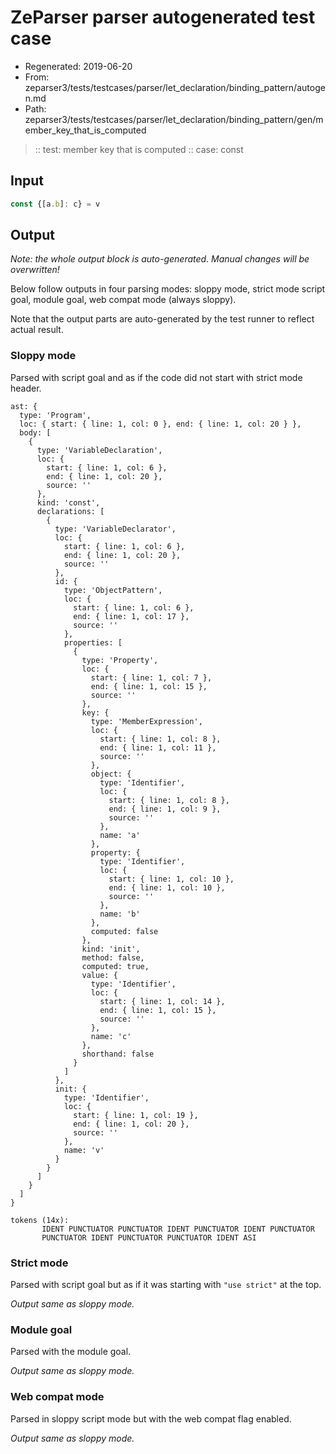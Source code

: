 # ZeParser parser autogenerated test case

- Regenerated: 2019-06-20
- From: zeparser3/tests/testcases/parser/let_declaration/binding_pattern/autogen.md
- Path: zeparser3/tests/testcases/parser/let_declaration/binding_pattern/gen/member_key_that_is_computed

> :: test: member key that is computed
> :: case: const

## Input


`````js
const {[a.b]: c} = v
`````

## Output

_Note: the whole output block is auto-generated. Manual changes will be overwritten!_

Below follow outputs in four parsing modes: sloppy mode, strict mode script goal, module goal, web compat mode (always sloppy).

Note that the output parts are auto-generated by the test runner to reflect actual result.

### Sloppy mode

Parsed with script goal and as if the code did not start with strict mode header.

`````
ast: {
  type: 'Program',
  loc: { start: { line: 1, col: 0 }, end: { line: 1, col: 20 } },
  body: [
    {
      type: 'VariableDeclaration',
      loc: {
        start: { line: 1, col: 6 },
        end: { line: 1, col: 20 },
        source: ''
      },
      kind: 'const',
      declarations: [
        {
          type: 'VariableDeclarator',
          loc: {
            start: { line: 1, col: 6 },
            end: { line: 1, col: 20 },
            source: ''
          },
          id: {
            type: 'ObjectPattern',
            loc: {
              start: { line: 1, col: 6 },
              end: { line: 1, col: 17 },
              source: ''
            },
            properties: [
              {
                type: 'Property',
                loc: {
                  start: { line: 1, col: 7 },
                  end: { line: 1, col: 15 },
                  source: ''
                },
                key: {
                  type: 'MemberExpression',
                  loc: {
                    start: { line: 1, col: 8 },
                    end: { line: 1, col: 11 },
                    source: ''
                  },
                  object: {
                    type: 'Identifier',
                    loc: {
                      start: { line: 1, col: 8 },
                      end: { line: 1, col: 9 },
                      source: ''
                    },
                    name: 'a'
                  },
                  property: {
                    type: 'Identifier',
                    loc: {
                      start: { line: 1, col: 10 },
                      end: { line: 1, col: 10 },
                      source: ''
                    },
                    name: 'b'
                  },
                  computed: false
                },
                kind: 'init',
                method: false,
                computed: true,
                value: {
                  type: 'Identifier',
                  loc: {
                    start: { line: 1, col: 14 },
                    end: { line: 1, col: 15 },
                    source: ''
                  },
                  name: 'c'
                },
                shorthand: false
              }
            ]
          },
          init: {
            type: 'Identifier',
            loc: {
              start: { line: 1, col: 19 },
              end: { line: 1, col: 20 },
              source: ''
            },
            name: 'v'
          }
        }
      ]
    }
  ]
}

tokens (14x):
       IDENT PUNCTUATOR PUNCTUATOR IDENT PUNCTUATOR IDENT PUNCTUATOR
       PUNCTUATOR IDENT PUNCTUATOR PUNCTUATOR IDENT ASI
`````

### Strict mode

Parsed with script goal but as if it was starting with `"use strict"` at the top.

_Output same as sloppy mode._

### Module goal

Parsed with the module goal.

_Output same as sloppy mode._

### Web compat mode

Parsed in sloppy script mode but with the web compat flag enabled.

_Output same as sloppy mode._
